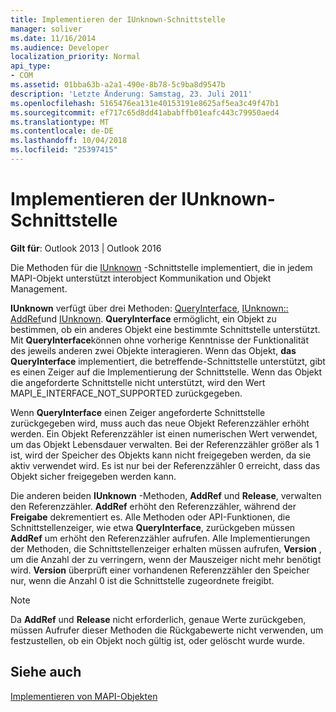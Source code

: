 ```yaml
---
title: Implementieren der IUnknown-Schnittstelle
manager: soliver
ms.date: 11/16/2014
ms.audience: Developer
localization_priority: Normal
api_type:
- COM
ms.assetid: 01bba63b-a2a1-490e-8b78-5c9ba8d9547b
description: 'Letzte Änderung: Samstag, 23. Juli 2011'
ms.openlocfilehash: 5165476ea131e40153191e8625af5ea3c49f47b1
ms.sourcegitcommit: ef717c65d8dd41ababffb01eafc443c79950aed4
ms.translationtype: MT
ms.contentlocale: de-DE
ms.lasthandoff: 10/04/2018
ms.locfileid: "25397415"
---
```

# <a name="implementing-the-iunknown-interface"></a>Implementieren der IUnknown-Schnittstelle

  
  
**Gilt für**: Outlook 2013 | Outlook 2016 
  
Die Methoden für die [IUnknown](https://msdn.microsoft.com/library/ms680509%28v=VS.85%29.aspx) -Schnittstelle implementiert, die in jedem MAPI-Objekt unterstützt interobject Kommunikation und Objekt Management. 
  
 **IUnknown** verfügt über drei Methoden: [QueryInterface](https://msdn.microsoft.com/library/ms682521%28v=VS.85%29.aspx), [IUnknown:: AddRef](https://msdn.microsoft.com/library/ms691379%28v=VS.85%29.aspx)und [IUnknown](https://msdn.microsoft.com/library/ms682317%28v=VS.85%29.aspx). **QueryInterface** ermöglicht, ein Objekt zu bestimmen, ob ein anderes Objekt eine bestimmte Schnittstelle unterstützt. Mit **QueryInterface**können ohne vorherige Kenntnisse der Funktionalität des jeweils anderen zwei Objekte interagieren. Wenn das Objekt, **das QueryInterface** implementiert, die betreffende-Schnittstelle unterstützt, gibt es einen Zeiger auf die Implementierung der Schnittstelle. Wenn das Objekt die angeforderte Schnittstelle nicht unterstützt, wird den Wert MAPI_E_INTERFACE_NOT_SUPPORTED zurückgegeben. 
  
Wenn **QueryInterface** einen Zeiger angeforderte Schnittstelle zurückgegeben wird, muss auch das neue Objekt Referenzzähler erhöht werden. Ein Objekt Referenzzähler ist einen numerischen Wert verwendet, um das Objekt Lebensdauer verwalten. Bei der Referenzzähler größer als 1 ist, wird der Speicher des Objekts kann nicht freigegeben werden, da sie aktiv verwendet wird. Es ist nur bei der Referenzzähler 0 erreicht, dass das Objekt sicher freigegeben werden kann. 
  
Die anderen beiden **IUnknown** -Methoden, **AddRef** und **Release**, verwalten den Referenzzähler. **AddRef** erhöht den Referenzzähler, während der **Freigabe** dekrementiert es. Alle Methoden oder API-Funktionen, die Schnittstellenzeiger, wie etwa **QueryInterface**, zurückgeben müssen **AddRef** um erhöht den Referenzzähler aufrufen. Alle Implementierungen der Methoden, die Schnittstellenzeiger erhalten müssen aufrufen, **Version** , um die Anzahl der zu verringern, wenn der Mauszeiger nicht mehr benötigt wird. **Version** überprüft einer vorhandenen Referenzzähler den Speicher nur, wenn die Anzahl 0 ist die Schnittstelle zugeordnete freigibt. 
  
> [!NOTE]
> Da **AddRef** und **Release** nicht erforderlich, genaue Werte zurückgeben, müssen Aufrufer dieser Methoden die Rückgabewerte nicht verwenden, um festzustellen, ob ein Objekt noch gültig ist, oder gelöscht wurde wurde. 
  
## <a name="see-also"></a>Siehe auch



[Implementieren von MAPI-Objekten](implementing-mapi-objects.md)


